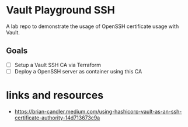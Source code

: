 # Vault Playground SSH 

A lab repo to demonstrate the usage of OpenSSH certificate usage with Vault. 

## Goals

* [ ] Setup a Vault SSH CA via Terraform
* [ ] Deploy a OpenSSH server as container using this CA

# links and resources

* https://brian-candler.medium.com/using-hashicorp-vault-as-an-ssh-certificate-authority-14d713673c9a